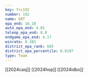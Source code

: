 ```yaml
---
key: frc192
number: 192
name: GRT
epa_end: 16.18
auto_epa_end: 4.01
teleop_epa_end: 8.0
endgame_epa_end: 4.17
winrate: 0.381
district_epa_rank: 685
district_epa_percentile: 0.6197
type: Team
---
```

[[2024casj]]
[[2024hop]]
[[2024idbo]]
